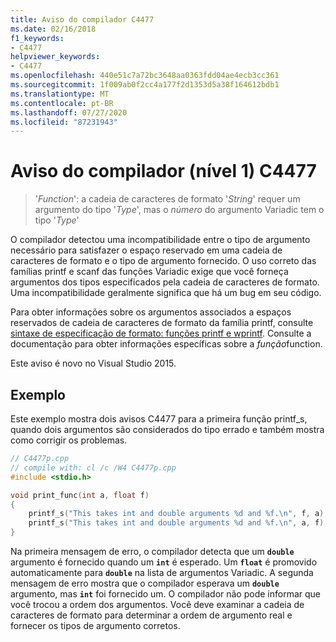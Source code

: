 ```yaml
---
title: Aviso do compilador C4477
ms.date: 02/16/2018
f1_keywords:
- C4477
helpviewer_keywords:
- C4477
ms.openlocfilehash: 440e51c7a72bc3648aa0363fdd04ae4ecb3cc361
ms.sourcegitcommit: 1f009ab0f2cc4a177f2d1353d5a38f164612bdb1
ms.translationtype: MT
ms.contentlocale: pt-BR
ms.lasthandoff: 07/27/2020
ms.locfileid: "87231943"
---
```

# <a name="compiler-warning-level-1-c4477"></a>Aviso do compilador (nível 1) C4477

> '*Function*': a cadeia de caracteres de formato '*String*' requer um argumento do tipo '*Type*', mas o *número* do argumento Variadic tem o tipo '*Type*'

O compilador detectou uma incompatibilidade entre o tipo de argumento necessário para satisfazer o espaço reservado em uma cadeia de caracteres de formato e o tipo de argumento fornecido. O uso correto das famílias printf e scanf das funções Variadic exige que você forneça argumentos dos tipos especificados pela cadeia de caracteres de formato. Uma incompatibilidade geralmente significa que há um bug em seu código.

Para obter informações sobre os argumentos associados a espaços reservados de cadeia de caracteres de formato da família printf, consulte [sintaxe de especificação de formato: funções printf e wprintf](../../c-runtime-library/format-specification-syntax-printf-and-wprintf-functions.md). Consulte a documentação para obter informações específicas sobre a *função*function.

Este aviso é novo no Visual Studio 2015.

## <a name="example"></a>Exemplo

Este exemplo mostra dois avisos C4477 para a primeira função printf_s, quando dois argumentos são considerados do tipo errado e também mostra como corrigir os problemas.

```cpp
// C4477p.cpp
// compile with: cl /c /W4 C4477p.cpp
#include <stdio.h>

void print_func(int a, float f)
{
    printf_s("This takes int and double arguments %d and %f.\n", f, a); // C4477, expected int then double
    printf_s("This takes int and double arguments %d and %f.\n", a, f); // fix: types in correct order
}
```

Na primeira mensagem de erro, o compilador detecta que um **`double`** argumento é fornecido quando um **`int`** é esperado. Um **`float`** é promovido automaticamente para **`double`** na lista de argumentos Variadic. A segunda mensagem de erro mostra que o compilador esperava um **`double`** argumento, mas **`int`** foi fornecido um. O compilador não pode informar que você trocou a ordem dos argumentos. Você deve examinar a cadeia de caracteres de formato para determinar a ordem de argumento real e fornecer os tipos de argumento corretos.
